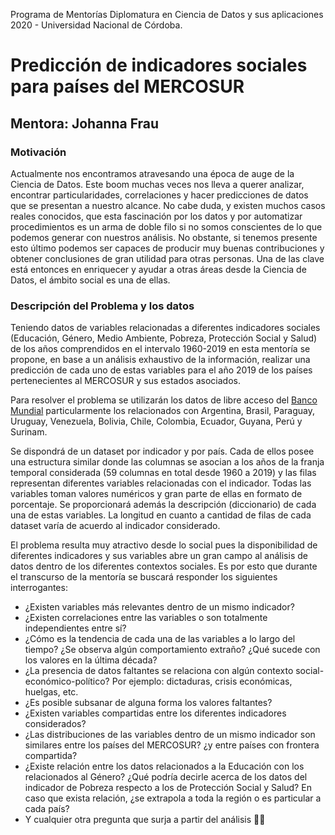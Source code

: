 Programa de Mentorías Diplomatura en Ciencia de Datos y sus aplicaciones 2020 - Universidad Nacional de Córdoba.

# Predicción de indicadores sociales para países del MERCOSUR
## Mentora: Johanna Frau 

### Motivación 

Actualmente nos encontramos atravesando una época de auge de la Ciencia de Datos. Este boom muchas veces nos lleva a querer analizar, encontrar particularidades, correlaciones y hacer predicciones de datos que se presentan a nuestro alcance. No cabe duda, y existen muchos casos reales conocidos, que esta fascinación por los datos y por automatizar procedimientos es un arma de doble filo si no somos conscientes de lo que podemos generar con nuestros análisis. No obstante, si tenemos presente esto último podemos ser capaces de producir muy buenas contribuciones y obtener conclusiones de  gran utilidad para otras personas. Una de las clave está entonces en enriquecer y ayudar a otras áreas desde la Ciencia de Datos, el ámbito social es una de ellas.

### Descripción del Problema y los datos

Teniendo datos de variables relacionadas a diferentes indicadores sociales (Educación, Género, Medio Ambiente, Pobreza, Protección Social y Salud) de los años comprendidos en el intervalo 1960-2019 en esta mentoría se propone, en base a un análisis exhaustivo de la información, realizar una predicción de cada uno de estas variables para el año 2019 de los países pertenecientes al MERCOSUR y sus estados asociados.

Para resolver el problema se utilizarán los datos de libre acceso del [Banco Mundial](https://datos.bancomundial.org/indicador) particularmente los relacionados con Argentina, Brasil, Paraguay, Uruguay, Venezuela, Bolivia, Chile, Colombia, Ecuador, Guyana, Perú y Surinam.

Se dispondrá de un dataset por indicador y por país. Cada de ellos posee una estructura similar donde las columnas se asocian a los años de la franja temporal considerada (59 columnas en total desde 1960 a 2019) y las filas representan diferentes variables relacionadas con el indicador. Todas las variables toman valores numéricos y gran parte de ellas en formato de porcentaje. Se proporcionará además la descripción (diccionario) de cada una de estas variables. La longitud en cuanto a cantidad de filas de cada dataset varía de acuerdo al indicador considerado.

El problema resulta muy atractivo desde lo social pues la disponibilidad de diferentes indicadores y sus variables abre un gran campo al análisis de datos dentro de los diferentes contextos sociales. Es por esto que durante el transcurso de la mentoría  se buscará responder los siguientes interrogantes:

- ¿Existen variables más relevantes dentro de un mismo indicador?
- ¿Existen correlaciones entre las variables o son totalmente independientes entre sí?
- ¿Cómo es la tendencia de cada una de las variables a lo largo del tiempo? ¿Se observa algún comportamiento extraño? ¿Qué sucede con los valores en la última década?
- ¿La presencia de datos faltantes se relaciona con algún contexto social-económico-político? Por ejemplo: dictaduras, crisis económicas, huelgas, etc.
- ¿Es posible subsanar de alguna forma los valores faltantes?
- ¿Existen variables compartidas entre los diferentes indicadores considerados?
- ¿Las distribuciones de las variables dentro de un mismo indicador son similares entre los países del MERCOSUR? ¿y entre países con frontera compartida?
- ¿Existe relación entre los datos relacionados a la Educación con los relacionados al Género? ¿Qué podría decirle acerca de los datos del indicador de Pobreza respecto a los de Protección Social y Salud? En caso que exista relación, ¿se extrapola a toda la región o es particular a cada país?
- Y cualquier otra pregunta que surja a partir del análisis 🙌😃

